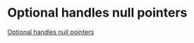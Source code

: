 # Optional handles null pointers
[Optional handles null pointers](https://aiwithcloud.com/2022/09/16/optional_handles_null_pointers/)